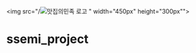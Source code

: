 <img src="/![맛집의민족 로고](https://github.com/jeongmingg/ssemi_project/assets/151509557/1a381701-47b2-429d-ac3d-22998fb6c680)
" width="450px" height="300px""></img><br/>

# ssemi_project

